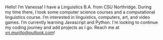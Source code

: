 Hello! I’m Vanessa! I have a Linguistics B.A. from CSU Northridge. During my time there, I took some computer science courses and a computational linguistics course. I’m interested in linguistics, computers, art, and video games. I’m currently learning Javascript and Python. I'm looking to continue my coding journey and add projects as I go. Reach me at vn.murillo@outlook.com!

<!---
vm-rivii/vm-rivii is a ✨ special ✨ repository because its `README.md` (this file) appears on your GitHub profile.
You can click the Preview link to take a look at your changes.
--->
